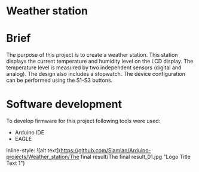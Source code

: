 # Weather station

# Brief
The purpose of this project is to create a weather station. This station displays the current temperature and humidity level on the LCD display.
The temperature level is measured by two independent sensors (digital and analog).
The design also includes a stopwatch.
The device configuration can be performed using the S1-S3 buttons.


# Software development
To develop firmware for this project following tools were used:

- Arduino IDE
- EAGLE

Inline-style: 
![alt text](https://github.com/Siamian/Arduino-projects/Weather_station/The final result/The final result_01.jpg "Logo Title Text 1")
